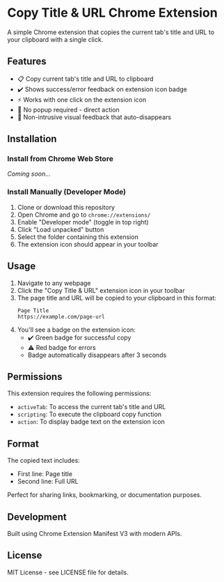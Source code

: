 # Copy Title & URL Chrome Extension

A simple Chrome extension that copies the current tab's title and URL to your clipboard with a single click.

## Features

- 📋 Copy current tab's title and URL to clipboard
- ✔️ Shows success/error feedback on extension icon badge
- ⚡ Works with one click on the extension icon
- 🎯 No popup required - direct action
- 📱 Non-intrusive visual feedback that auto-disappears

## Installation

### Install from Chrome Web Store

_Coming soon..._

### Install Manually (Developer Mode)

1. Clone or download this repository
2. Open Chrome and go to `chrome://extensions/`
3. Enable "Developer mode" (toggle in top right)
4. Click "Load unpacked" button
5. Select the folder containing this extension
6. The extension icon should appear in your toolbar

## Usage

1. Navigate to any webpage
2. Click the "Copy Title & URL" extension icon in your toolbar
3. The page title and URL will be copied to your clipboard in this format:
   ```
   Page Title
   https://example.com/page-url
   ```
4. You'll see a badge on the extension icon:
   - ✔️ Green badge for successful copy
   - ⚠️ Red badge for errors
   - Badge automatically disappears after 3 seconds

## Permissions

This extension requires the following permissions:

- `activeTab`: To access the current tab's title and URL
- `scripting`: To execute the clipboard copy function
- `action`: To display badge text on the extension icon

## Format

The copied text includes:

- First line: Page title
- Second line: Full URL

Perfect for sharing links, bookmarking, or documentation purposes.

## Development

Built using Chrome Extension Manifest V3 with modern APIs.

## License

MIT License - see LICENSE file for details.
